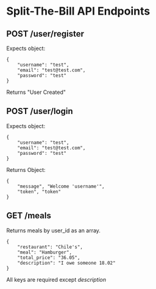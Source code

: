 # Split-The-Bill API Endpoints

## POST /user/register

Expects object:

```
{
    "username": "test",
    "email": "test@test.com",
    "password": "test"
}
```

Returns "User Created"

##  POST /user/login

Expects object:

```
{
    "username": "test",
    "email": "test@test.com",
    "password": "test"
}
```

Returns Object:

```
{
    "message", "Welcome 'username'",
    "token", "token"
}
```

## GET /meals

Returns meals by user_id as an array.

```
{
    "restaurant": "Chile's",
    "meal": "Hamburger",
    "total_price": "36.05",
    "description": "I owe someone 18.02"
}
```

All keys are required except *description*


